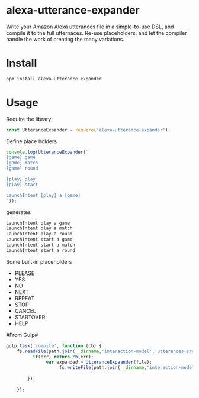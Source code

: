 # alexa-utterance-expander
Write your Amazon Alexa utterances file in a simple-to-use DSL, and compile it to the full utternaces.
Re-use placeholders, and let the compiler handle the work of creating the many variations.

# Install

```bash
npm install alexa-utterance-expander
```

# Usage
Require the library;
```javascript
const UtteranceExpander = require('alexa-utterance-expander');
```

Define place holders
```javascript
console.log(UtteranceExpander(`
[game] game
[game] match
[game] round

[play] play
[play] start

LaunchIntent [play] a [game]
`));
```
generates

```javascript
LaunchIntent play a game
LaunchIntent play a match
LaunchIntent play a round
LaunchIntent start a game
LaunchIntent start a match
LaunchIntent start a round
```

Some built-in placeholders
* PLEASE
* YES
* NO
* NEXT
* REPEAT
* STOP
* CANCEL
* STARTOVER
* HELP

#From Gulp#
```javascript
gulp.task('compile', function (cb) {
    fs.readFile(path.join(__dirname,'interaction-model','utterances-src.txt'),function(err,file){
          if(err) return cb(err);
               var expanded = UtteranceExpaander(file);
                    fs.writeFile(path.join(__dirname,'interaction-model','utterances.txt'),expanded,cb);
                       
        });
         
    });

```

